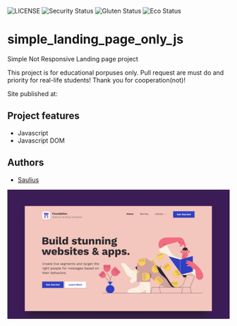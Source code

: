 ![LICENSE](https://img.shields.io/badge/license-MIT-blue.svg?style=flat-square)
![Security Status](https://img.shields.io/security-headers?label=Security&url=https%3A%2F%2Fgithub.com&style=flat-square)
![Gluten Status](https://img.shields.io/badge/Gluten-Free-green.svg)
![Eco Status](https://img.shields.io/badge/ECO-Friendly-green.svg)

# simple_landing_page_only_js

Simple Not Responsive Landing page project

This project is for educational porpuses only. Pull request are must do and priority for real-life students! Thank you for cooperation(not)!

Site published at:

## Project features

- Javascript
- Javascript DOM

## Authors

- [Saulius](https://github.com/sauliusss)

![Desktop Design Preview](./img/preview.png "Desktop Design Preview")
